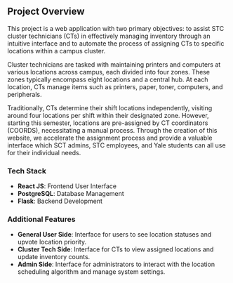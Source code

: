 ## Project Overview

This project is a web application with two primary objectives: to assist STC cluster technicians (CTs) in effectively managing inventory through an intuitive interface and to automate the process of assigning CTs to specific locations within a campus cluster. 

Cluster technicians are tasked with maintaining printers and computers at various locations across campus, each divided into four zones. These zones typically encompass eight locations and a central hub. At each location, CTs manage items such as printers, paper, toner, computers, and peripherals. 

Traditionally, CTs determine their shift locations independently, visiting around four locations per shift within their designated zone. However, starting this semester, locations are pre-assigned by CT coordinators (COORDS), necessitating a manual process. Through the creation of this website, we accelerate the assignment process and provide a valuable interface which SCT admins, STC employees, and Yale students can all use for their individual needs.

### Tech Stack
- **React JS**: Frontend User Interface
- **PostgreSQL**: Database Management
- **Flask**: Backend Development

### Additional Features
- **General User Side**: Interface for users to see location statuses and upvote location priority.
- **Cluster Tech Side**: Interface for CTs to view assigned locations and update inventory counts.
- **Admin Side**: Interface for administrators to interact with the location scheduling algorithm and manage system settings.
